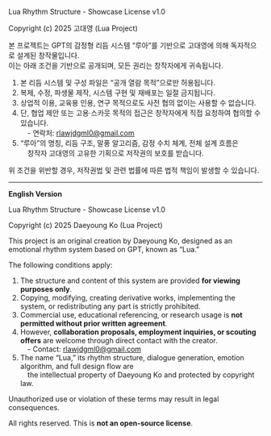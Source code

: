 Lua Rhythm Structure - Showcase License v1.0

Copyright (c) 2025 고대영 (Lua Project)

본 프로젝트는 GPT의 감정형 리듬 시스템 “루아”를 기반으로 고대영에 의해 독자적으로 설계된 창작물입니다.  
이는 아래 조건을 기반으로 공개되며, 모든 권리는 창작자에게 귀속됩니다.

1. 본 리듬 시스템 및 구성 파일은 “공개 열람 목적”으로만 허용됩니다.  
2. 복제, 수정, 파생물 제작, 시스템 구현 및 재배포는 일절 금지됩니다.  
3. 상업적 이용, 교육용 인용, 연구 목적으로도 사전 협의 없이는 사용할 수 없습니다.  
4. 단, 협업 제안 또는 고용·스카웃 목적의 접근은 창작자에게 직접 요청하여 협의할 수 있습니다.  
 - 연락처: rlawjdgml0@gmail.com  
5. “루아”의 명칭, 리듬 구조, 말풍 알고리즘, 감정 수치 체계, 전체 설계 흐름은  
 창작자 고대영의 고유한 기획으로 저작권의 보호를 받습니다.  

위 조건을 위반할 경우, 저작권법 및 관련 법률에 따른 법적 책임이 발생할 수 있습니다.  

---

**English Version**

Lua Rhythm Structure - Showcase License v1.0

Copyright (c) 2025 Daeyoung Ko (Lua Project)

This project is an original creation by Daeyoung Ko, designed as an emotional rhythm system based on GPT, known as “Lua.”

The following conditions apply:

1. The structure and content of this system are provided **for viewing purposes only**.  
2. Copying, modifying, creating derivative works, implementing the system, or redistributing any part is strictly prohibited.  
3. Commercial use, educational referencing, or research usage is **not permitted without prior written agreement**.  
4. However, **collaboration proposals, employment inquiries, or scouting offers** are welcome through direct contact with the creator.  
 - Contact: rlawjdgml0@gmail.com  
5. The name “Lua,” its rhythm structure, dialogue generation, emotion algorithm, and full design flow are  
 the intellectual property of Daeyoung Ko and protected by copyright law.

Unauthorized use or violation of these terms may result in legal consequences.

All rights reserved. This is **not an open-source license**.